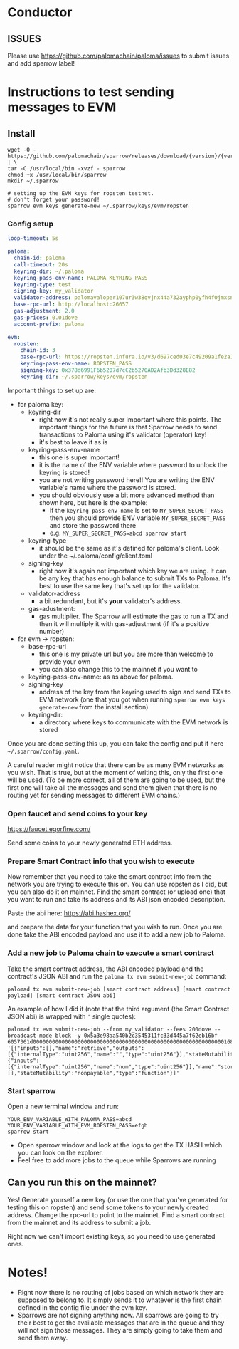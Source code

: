 # Conductor

## ISSUES

Please use https://github.com/palomachain/paloma/issues to submit issues and add sparrow label!


# Instructions to test sending messages to EVM

## Install

```shell
wget -O - https://github.com/palomachain/sparrow/releases/download/{version}/{version}_Linux_x86_64.tar.gz | \
tar -C /usr/local/bin -xvzf - sparrow
chmod +x /usr/local/bin/sparrow
mkdir ~/.sparrow

# setting up the EVM keys for ropsten testnet.
# don't forget your password!
sparrow evm keys generate-new ~/.sparrow/keys/evm/ropsten
```

### Config setup

```yaml
loop-timeout: 5s

paloma:
  chain-id: paloma
  call-timeout: 20s
  keyring-dir: ~/.paloma
  keyring-pass-env-name: PALOMA_KEYRING_PASS
  keyring-type: test
  signing-key: my_validator
  validator-address: palomavaloper107ur3w38qvjnx44a732ayphp0yfh4f0jmxsn0e
  base-rpc-url: http://localhost:26657
  gas-adjustment: 2.0
  gas-prices: 0.01dove
  account-prefix: paloma

evm:
  ropsten:
    chain-id: 3
    base-rpc-url: https://ropsten.infura.io/v3/d697ced03e7c49209a1fe2a1c8858821
    keyring-pass-env-name: ROPSTEN_PASS
    signing-key: 0x378d6991F6b5207d7cC2b5270AD2Afb3Dd328E82
    keyring-dir: ~/.sparrow/keys/evm/ropsten
```

Important things to set up are:
  - for paloma key:
	- keyring-dir
      - right now it's not really super important where this points. The important things for the future is that Sparrow needs to send transactions to Paloma using it's validator (operator) key!
	  - it's best to leave it as is
	- keyring-pass-env-name
	  - this one is super important!
	  - it is the name of the ENV variable where password to unlock the keyring is stored!
	  - you are not writing password here!! You are writing the ENV variable's name where the password is stored.
	  - you should obviously use a bit more advanced method than shown here, but here is the example:
	    - if the `keyring-pass-env-name` is set to `MY_SUPER_SECRET_PASS` then you should provide ENV variable `MY_SUPER_SECRET_PASS` and store the password there
	    - e.g. `MY_SUPER_SECRET_PASS=abcd sparrow start`
	- keyring-type
	  - it should be the same as it's defined for paloma's client. Look under the ~/.paloma/config/client.toml
	- signing-key
	  - right now it's again not important which key we are using. It can be any key that has enough balance to submit TXs to Paloma. It's best to use the same key that's set up for the validator.
	- validator-address
	  - a bit redundant, but it's **your** validator's address.
	- gas-adustment:
	  - gas multiplier. The Sparrow will estimate the gas to run a TX and then it will multiply it with gas-adjustment (if it's a positive number)
 - for evm -> ropsten:
    - base-rpc-url
	  - this one is my private url but you are more than welcome to provide your own
	  - you can also change this to the mainnet if you want to
	- keyring-pass-env-name: as as above for paloma.
	- signing-key
	  - address of the key from the keyring used to sign and send TXs to EVM network (one that you got when running `sparrow evm keys generate-new` from the install section)
	- keyring-dir:
	  - a directory where keys to communicate with the EVM network is stored


Once you are done setting this up, you can take the config and put it here `~/.sparrow/config.yaml`.


A careful reader might notice that there can be as many EVM networks as you wish. That is true, but at the moment of writing this, only the first one will be used.
(To be more correct, all of them are going to be used, but the first one will take all the messages and send them given that there is no routing yet for sending
messages to different EVM chains.)

### Open faucet and send coins to your key

https://faucet.egorfine.com/

Send some coins to your newly generated ETH address.

### Prepare Smart Contract info that you wish to execute

Now remember that you need to take the smart contract info from the network you are trying to execute this on. You can use ropsten as I did, but you can also do it on mainnet.
Find the smart contract (or upload one) that you want to run and take its address and its ABI json encoded description.


Paste the abi here: https://abi.hashex.org/

and prepare the data for your function that you wish to run. Once you are done take the ABI encoded payload and use it to add a new job to Paloma.


### Add a new job to Paloma chain to execute a smart contract
Take the smart contract address, the ABI encoded payload and the contract's JSON ABI and run the `paloma tx evm submit-new-job` command:

```shell
palomad tx evm submit-new-job [smart contract address] [smart contract payload] [smart contract JSON abi]
```

An example of how I did it (note that the third argument (the Smart Contract JSON abi) is wrapped with `'` single quotes):

```shell
palomad tx evm submit-new-job --from my_validator --fees 200dove --broadcast-mode block -y 0x5a3e98aa540b2c3545311fc33d445a7f62eb16bf 6057361d0000000000000000000000000000000000000000000000000000000000001688 '[{"inputs":[],"name":"retrieve","outputs":[{"internalType":"uint256","name":"","type":"uint256"}],"stateMutability":"view","type":"function"},{"inputs":[{"internalType":"uint256","name":"num","type":"uint256"}],"name":"store","outputs":[],"stateMutability":"nonpayable","type":"function"}]'
```


### Start sparrow

Open a new terminal window and run:

```shell
YOUR_ENV_VARIABLE_WITH_PALOMA_PASS=abcd
YOUR_ENV_VARIABLE_WITH_EVM_ROPSTEN_PASS=efgh
sparrow start
```

- Open sparrow window and look at the logs to get the TX HASH which you can look on the explorer.
- Feel free to add more jobs to the queue while Sparrows are running

## Can you run this on the mainnet?

Yes! Generate yourself a new key (or use the one that you've generated for testing this on ropsten) and send some tokens to your newly created address. Change the rpc-url to point to the mainnet.
Find a smart contract from the mainnet and its address to submit a job.

Right now we can't import existing keys, so you need to use generated ones.

# Notes!

- Right now there is no routing of jobs based on which network they are supposed to belong to. It simply sends it to whatever is the first chain defined in the config file under the evm key.
- Sparrows are not signing anything now. All sparrows are going to try their best to get the available messages that are in the queue and they will not sign those messages. They are simply going to take them and send them away.
